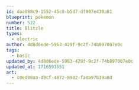```yaml
---
id: daa080c9-1552-45c0-b5d7-df007e430a81
blueprint: pokemon
number: 522
title: Blitzle
types:
  - electric
author: 4d8d6ede-5963-429f-9c2f-74b897007e0c
tags:
  - basic
updated_by: 4d8d6ede-5963-429f-9c2f-74b897007e0c
updated_at: 1716593551
art:
  - c0ed08aa-d9cf-4872-8982-fa8a97b39a8d
---
```

